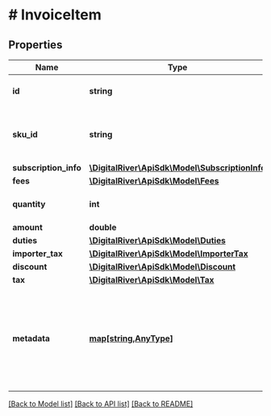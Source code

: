 # # InvoiceItem

## Properties

Name | Type | Description | Notes
------------ | ------------- | ------------- | -------------
**id** | **string** | The identifier of the item. | [optional] 
**sku_id** | **string** | The identifier of the stock keeping unit (SKU). | [optional] 
**subscription_info** | [**\DigitalRiver\ApiSdk\Model\SubscriptionInfo**](SubscriptionInfo.md) |  | [optional] 
**fees** | [**\DigitalRiver\ApiSdk\Model\Fees**](Fees.md) |  | [optional] 
**quantity** | **int** | The number of items. | [optional] 
**amount** | **double** |  | [optional] 
**duties** | [**\DigitalRiver\ApiSdk\Model\Duties**](Duties.md) |  | [optional] 
**importer_tax** | [**\DigitalRiver\ApiSdk\Model\ImporterTax**](ImporterTax.md) |  | [optional] 
**discount** | [**\DigitalRiver\ApiSdk\Model\Discount**](Discount.md) |  | [optional] 
**tax** | [**\DigitalRiver\ApiSdk\Model\Tax**](Tax.md) |  | [optional] 
**metadata** | [**map[string,AnyType]**](AnyType.md) | Key-value pairs used to store additional data. Value can be string, boolean or integer types. | [optional] 

[[Back to Model list]](../../README.md#documentation-for-models) [[Back to API list]](../../README.md#documentation-for-api-endpoints) [[Back to README]](../../README.md)



